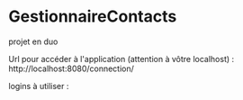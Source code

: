 # GestionnaireContacts
 projet en duo

Url pour accéder à l'application (attention à vôtre localhost) :
http://localhost:8080/connection/

logins à utiliser :

